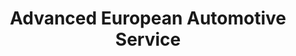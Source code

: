---
title: "Advanced European Automotive Service"
url: /bakersfield/advanced-european-automotive-service/
shop: car repair
---